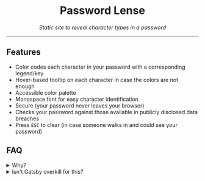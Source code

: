 <div align="center">
  <h1>Password Lense</h1>
  <p>
    <em>Static site to reveal character types in a password</em>
  </p>
</div>
<hr>

## Features

- Color codes each character in your password with a corresponding legend/key
- Hover-based tooltip on each character in case the colors are not enough
- Accessible color palette
- Monospace font for easy character identification
- Secure (your password never leaves your browser)
- Checks your password against those available in publicly disclosed data
  breaches
- Press `ESC` to clear (in case someone walks in and could see your password)

## FAQ

<details>
  <summary>Why?</summary>
  <p>Because a co-worker asked for it.</p>
</details>

<details>
  <summary>Isn't Gatsby overkill for this?</summary>
  <p>Completely. But I like using it.</p>
</details>
